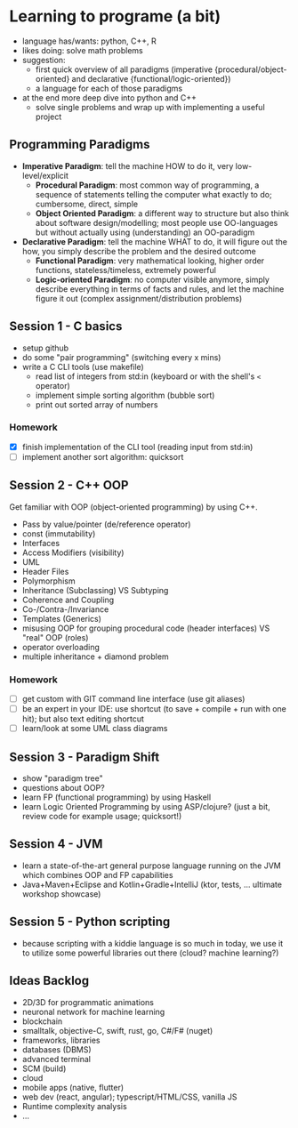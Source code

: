# Learning to programe (a bit)

* language has/wants: python, C++, R
* likes doing: solve math problems
* suggestion:
  * first quick overview of all paradigms (imperative {procedural/object-oriented} and declarative {functional/logic-oriented})
  * a language for each of those paradigms
* at the end more deep dive into python and C++
  * solve single problems and wrap up with implementing a useful project

## Programming Paradigms

* **Imperative Paradigm**: tell the machine HOW to do it, very low-level/explicit
  * **Procedural Paradigm**: most common way of programming, a sequence of statements telling the computer what exactly to do; cumbersome, direct, simple
  * **Object Oriented Paradigm**: a different way to structure but also think about software design/modelling; most people use OO-languages but without actually using (understanding) an OO-paradigm
* **Declarative Paradigm**: tell the machine WHAT to do, it will figure out the how, you simply describe the problem and the desired outcome
  * **Functional Paradigm**: very mathematical looking, higher order functions, stateless/timeless, extremely powerful
  * **Logic-oriented Paradigm**: no computer visible anymore, simply describe everything in terms of facts and rules, and let the machine figure it out (complex assignment/distribution problems)

## Session 1 - C basics

* setup github
* do some "pair programming" (switching every x mins)
* write a C CLI tools (use makefile)
  * read list of integers from std:in (keyboard or with the shell's `<` operator)
  * implement simple sorting algorithm (bubble sort)
  * print out sorted array of numbers

### Homework

* [x] finish implementation of the CLI tool (reading input from std:in)
* [ ] implement another sort algorithm: quicksort

## Session 2 - C++ OOP

Get familiar with OOP (object-oriented programming) by using C++.

* Pass by value/pointer (de/reference operator)
* const (immutability)
* Interfaces
* Access Modifiers (visibility)
* UML
* Header Files
* Polymorphism
* Inheritance (Subclassing) VS Subtyping
* Coherence and Coupling
* Co-/Contra-/Invariance
* Templates (Generics)
* misusing OOP for grouping procedural code (header interfaces) VS "real" OOP (roles)
* operator overloading
* multiple inheritance + diamond problem

### Homework

* [ ] get custom with GIT command line interface (use git aliases)
* [ ] be an expert in your IDE: use shortcut (to save + compile + run with one hit); but also text editing shortcut
* [ ] learn/look at some UML class diagrams

## Session 3 - Paradigm Shift

* show "paradigm tree"
* questions about OOP?
* learn FP (functional programming) by using Haskell
* learn Logic Oriented Programming by using ASP/clojure? (just a bit, review code for example usage; quicksort!)

## Session 4 - JVM

* learn a state-of-the-art general purpose language running on the JVM which combines OOP and FP capabilities
* Java+Maven+Eclipse and Kotlin+Gradle+IntelliJ (ktor, tests, ... ultimate workshop showcase)

## Session 5 - Python scripting

* because scripting with a kiddie language is so much in today, we use it to utilize some powerful libraries out there (cloud? machine learning?)

## Ideas Backlog

* 2D/3D for programmatic animations
* neuronal network for machine learning
* blockchain
* smalltalk, objective-C, swift, rust, go, C#/F# (nuget)
* frameworks, libraries
* databases (DBMS)
* advanced terminal
* SCM (build)
* cloud
* mobile apps (native, flutter)
* web dev (react, angular); typescript/HTML/CSS, vanilla JS
* Runtime complexity analysis
* ...
